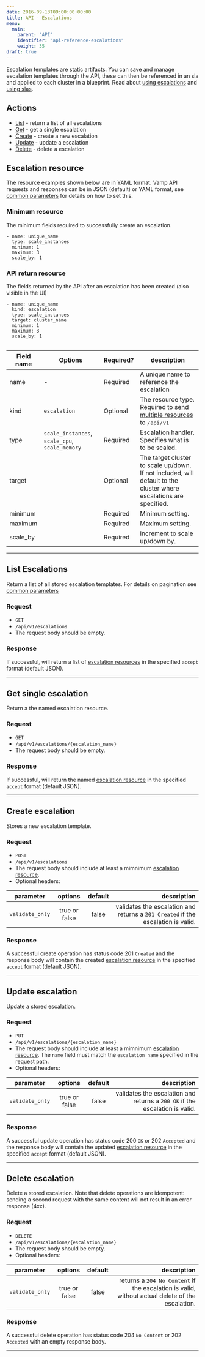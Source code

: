 ```yaml
---
date: 2016-09-13T09:00:00+00:00
title: API - Escalations
menu:
  main:
    parent: "API"
    identifier: "api-reference-escalations"
    weight: 35
draft: true
---
```

Escalation templates are static artifacts. You can save and manage escalation templates through the API, these can then be referenced in an sla and applied to each cluster in a blueprint. Read about [using escalations](documentation/using-vamp/escalations/) and [using slas](documentation/using-vamp/sla/).

## Actions
 
 * [List](/documentation/api/v9.9.9/api-escalations/#list-escalations) - return a list of all escalations
 * [Get](/documentation/api/v9.9.9/api-escalations/#get-single-escalation) - get a single escalation
 * [Create](/documentation/api/v9.9.9/api-escalations/#create-escalation) - create a new escalation 
 * [Update](/documentation/api/v9.9.9/api-escalations/#update-escalation) - update a escalation
 * [Delete](/documentation/api/v9.9.9/api-escalations/#delete-escalation) - delete a escalation

## Escalation resource

The resource examples shown below are in YAML format. Vamp API requests and responses can be in JSON (default) or YAML format, see [common parameters](/documentation/api/v9.9.9/api-common-parameters) for details on how to set this. 

### Minimum resource
The minimum fields required to successfully create an escalation.

```
- name: unique_name
  type: scale_instances
  minimum: 1
  maximum: 3
  scale_by: 1
```

### API return resource
The fields returned by the API after an escalation has been created (also visible in the UI)

```
- name: unique_name
  kind: escalation
  type: scale_instances
  target: cluster_name
  minimum: 1
  maximum: 3
  scale_by: 1
   
```

 Field name    | Options | Required?  | description          
 -----------------|-----|------|------
 name |  -  |  Required  | A unique name to reference the escalation
 kind |  `escalation`  |  Optional  | The resource type. Required to [send multiple resources](/documentation/api/v9.9.9/api-overview/#send-multiple-resources-post-put-and-delete) to `/api/v1`
 type |  `scale_instances`, `scale_cpu`, `scale_memory`  |  Required  |  Escalation handler. Specifies what is to be scaled.
 target |    | Optional   | The target cluster to scale up/down. If not included, will default to the cluster where escalations are specified.
 minimum |    | Required  | Minimum setting.
 maximum |    | Required   |  Maximum setting.
 scale_by |    |  Required   | Increment to scale up/down by.
    
-----------------

## List Escalations

Return a list of all stored escalation templates. For details on pagination see [common parameters](/documentation/api/v9.9.9/api-common-parameters)

### Request
* `GET` 
* `/api/v1/escalations`
* The request body should be empty.

### Response
If successful, will return a list of [escalation resources](/documentation/api/v9.9.9/api-escalations/#escalation-resource) in the specified `accept` format (default JSON).  

-----------------

## Get single escalation

Return a the named escalation resource.

### Request
* `GET` 
* `/api/v1/escalations/{escalation_name}`
* The request body should be empty.

### Response
If successful, will return the named [escalation resource](/documentation/api/v9.9.9/api-escalations/#escalation-resource) in the specified `accept` format (default JSON).  

-----------------

## Create escalation

Stores a new escalation template.

### Request
* `POST` 
* `/api/v1/escalations`
* The request body should include at least a mimnimum [escalation resource](/documentation/api/v9.9.9/api-escalations/#escalation-resource).
* Optional headers:

| parameter     | options           | default          | description       |
| ------------- |:-----------------:|:----------------:| -----------------:|
| `validate_only` | true or false     | false            | validates the escalation and returns a `201 Created` if the escalation is valid. 


### Response
A successful create operation has status code 201 `Created` and the response body will contain the created [escalation resource](/documentation/api/v9.9.9/api-escalations/#escalation-resource) in the specified `accept` format (default JSON). 

-----------------

## Update escalation

Update a stored escalation.

### Request
* `PUT` 
* `/api/v1/escalations/{escalation_name}`
* The request body should include at least a mimnimum [escalation resource](/documentation/api/v9.9.9/api-escalations/#escalation-resource). The `name` field must match the `escalation_name` specified in the request path.
* Optional headers:

| parameter     | options           | default          | description      |
| ------------- |:-----------------:|:----------------:| ----------------:|
| `validate_only` | true or false     | false            | validates the escalation and returns a `200 OK` if the escalation is valid.


### Response
A successful update operation has status code 200 `OK` or 202 `Accepted` and the response body will contain the updated [escalation resource](/documentation/api/v9.9.9/api-escalations/#escalation-resource) in the specified `accept` format (default JSON).

-----------------

## Delete escalation

Delete a stored escalation. Note that delete operations are idempotent: sending a second request with the same content will not result in an error response (4xx).

### Request
* `DELETE` 
* `/api/v1/escalations/{escalation_name}`
* The request body should be empty.
* Optional headers:

| parameter     | options           | default          | description      |
| ------------- |:-----------------:|:----------------:| ----------------:|
| `validate_only` | true or false     | false            | returns a `204 No Content` if the escalation is valid, without actual delete of the escalation.


### Response
A successful delete operation has status code 204 `No Content` or 202 `Accepted` with an empty response body.

-----------------